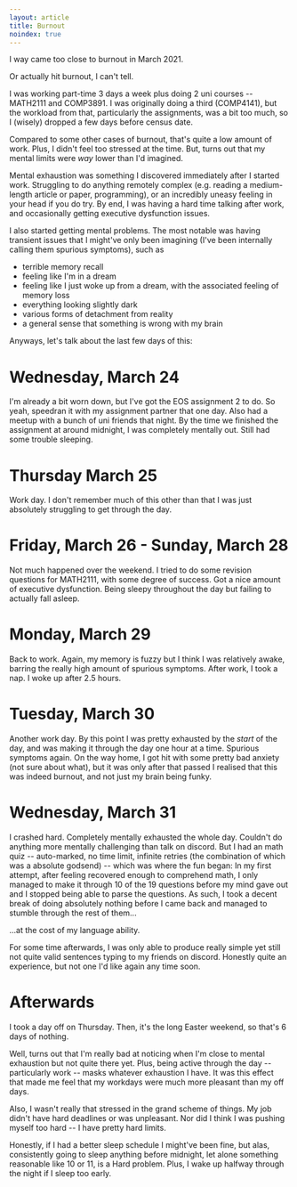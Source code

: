 ```yaml
---
layout: article
title: Burnout
noindex: true
---
```


I way came too close to burnout in March 2021.

Or actually hit burnout, I can't tell.

I was working part-time 3 days a week plus doing 2 uni courses -- MATH2111 and COMP3891. I was originally doing a third (COMP4141), but the workload from that, particularly the assignments, was a bit too much, so I (wisely) dropped a few days before census date.

Compared to some other cases of burnout, that's quite a low amount of work. Plus, I didn't feel too stressed at the time. But, turns out that my mental limits were *way* lower than I'd imagined.

Mental exhaustion was something I discovered immediately after I started work. Struggling to do anything remotely complex (e.g. reading a medium-length article or paper, programming), or an incredibly uneasy feeling in your head if you do try. By end, I was having a hard time talking after work, and occasionally getting executive dysfunction issues.

I also started getting mental problems. The most notable was having transient issues that I might've only been imagining (I've been internally calling them spurious symptoms), such as

- terrible memory recall
- feeling like I'm in a dream
- feeling like I just woke up from a dream, with the associated feeling of memory loss
- everything looking slightly dark
- various forms of detachment from reality
- a general sense that something is wrong with my brain

Anyways, let's talk about the last few days of this:

# Wednesday, March 24

I'm already a bit worn down, but I've got the EOS assignment 2 to do. So yeah, speedran it with my assignment partner that one day. Also had a meetup with a bunch of uni friends that night. By the time we finished the assignment at around midnight, I was completely mentally out. Still had some trouble sleeping.

# Thursday March 25

Work day. I don't remember much of this other than that I was just absolutely struggling to get through the day.

# Friday, March 26 - Sunday, March 28

Not much happened over the weekend. I tried to do some revision questions for MATH2111, with some degree of success. Got a nice amount of executive dysfunction. Being sleepy throughout the day but failing to actually fall asleep.

# Monday, March 29

Back to work. Again, my memory is fuzzy but I think I was relatively awake, barring the really high amount of spurious symptoms. After work, I took a nap. I woke up after 2.5 hours.

# Tuesday, March 30

Another work day. By this point I was pretty exhausted by the *start* of the day, and was making it through the day one hour at a time. Spurious symptoms again. On the way home, I got hit with some pretty bad anxiety (not sure about what), but it was only after that passed I realised that this was indeed burnout, and not just my brain being funky.

# Wednesday, March 31

I crashed hard. Completely mentally exhausted the whole day. Couldn't do anything more mentally challenging than talk on discord. But I had an math quiz -- auto-marked, no time limit, infinite retries (the combination of which was a absolute godsend) -- which was where the fun began: In my first attempt, after feeling recovered enough to comprehend math, I only managed to make it through 10 of the 19 questions before my mind gave out and I stopped being able to parse the questions. As such, I took a decent break of doing absolutely nothing before I came back and managed to stumble through the rest of them...

...at the cost of my language ability.

For some time afterwards, I was only able to produce really simple yet still not quite valid sentences typing to my friends on discord. Honestly quite an experience, but not one I'd like again any time soon.

# Afterwards

I took a day off on Thursday. Then, it's the long Easter weekend, so that's 6 days of nothing.

Well, turns out that I'm really bad at noticing when I'm close to mental exhaustion but not quite there yet. Plus, being active through the day -- particularly work -- masks whatever exhaustion I have. It was this effect that made me feel that my workdays were much more pleasant than my off days.

Also, I wasn't really that stressed in the grand scheme of things. My job didn't have hard deadlines or was unpleasant. Nor did I think I was pushing myself too hard -- I have pretty hard limits.

Honestly, if I had a better sleep schedule I might've been fine, but alas, consistently going to sleep anything before midnight, let alone something reasonable like 10 or 11, is a Hard problem. Plus, I wake up halfway through the night if I sleep too early.
